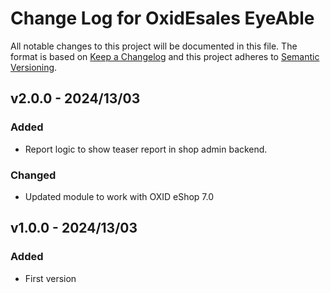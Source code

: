 # Change Log for OxidEsales EyeAble

All notable changes to this project will be documented in this file.
The format is based on [Keep a Changelog](http://keepachangelog.com/)
and this project adheres to [Semantic Versioning](http://semver.org/).

## v2.0.0 - 2024/13/03

### Added
- Report logic to show teaser report in shop admin backend.

### Changed
- Updated module to work with OXID eShop 7.0

## v1.0.0 - 2024/13/03

### Added
- First version 
